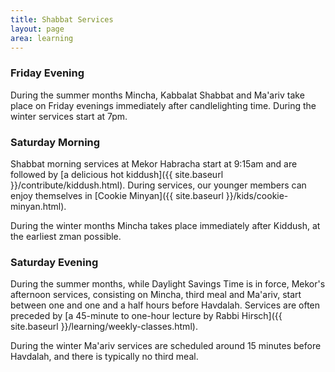 ```yaml
---
title: Shabbat Services
layout: page
area: learning
---
```


### Friday Evening

During the summer months Mincha, Kabbalat Shabbat and Ma'ariv take place on Friday evenings immediately after candlelighting time. During the winter services start at 7pm.

### Saturday Morning

Shabbat morning services at Mekor Habracha start at 9:15am and are followed by [a delicious hot kiddush]({{ site.baseurl }}/contribute/kiddush.html). During services, our younger members can enjoy themselves in [Cookie Minyan]({{ site.baseurl }}/kids/cookie-minyan.html).

During the winter months Mincha takes place immediately after Kiddush, at the earliest zman possible.

### Saturday Evening

During the summer months, while Daylight Savings Time is in force, Mekor's afternoon services, consisting on Mincha, third meal and Ma'ariv, start between one and one and a half hours before Havdalah. Services are often preceded by [a 45-minute to one-hour lecture by Rabbi Hirsch]({{ site.baseurl }}/learning/weekly-classes.html).

During the winter Ma'ariv services are scheduled around 15 minutes before Havdalah, and there is typically no third meal.